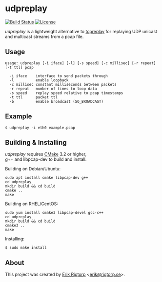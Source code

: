 # udpreplay

[![Build Status](https://travis-ci.org/rigtorp/udpreplay.svg?branch=master)](https://travis-ci.org/rigtorp/udpreplay)
[![License](https://img.shields.io/badge/license-MIT-blue.svg)](https://raw.githubusercontent.com/rigtorp/udpreplay/master/LICENSE)

*udpreplay* is a lightweight alternative
to [tcpreplay](http://tcpreplay.appneta.com/) for replaying UDP
unicast and multicast streams from a pcap file.

## Usage

```
usage: udpreplay [-i iface] [-l] [-s speed] [-c millisec] [-r repeat] [-t ttl] pcap

  -i iface    interface to send packets through
  -l          enable loopback
  -c millisec constant milliseconds between packets
  -r repeat   number of times to loop data
  -s speed    replay speed relative to pcap timestamps
  -t ttl      packet ttl
  -b          enable broadcast (SO_BROADCAST)
```

## Example

```
$ udpreplay -i eth0 example.pcap
```

## Building & Installing

*udpreplay* requires [CMake](https://cmake.org/) 3.2 or higher,  
g++ and libpcap-dev to build and install.

Building on Debian/Ubuntu:

```
sudo apt install cmake libpcap-dev g++
cd udpreplay
mkdir build && cd build
cmake ..
make
```

Building on RHEL/CentOS:

```
sudo yum install cmake3 libpcap-devel gcc-c++
cd udpreplay
mkdir build && cd build
cmake3 ..
make
```

Installing:

```
$ sudo make install
```

## About

This project was created by [Erik Rigtorp](http://rigtorp.se)
<[erik@rigtorp.se](mailto:erik@rigtorp.se)>.
